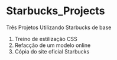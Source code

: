 # Starbucks_Projects
Três Projetos Utilizando Starbucks de base
1. Treino de estilização CSS
2. Refacção de um modelo online
3. Cópia do site oficial Starbucks
